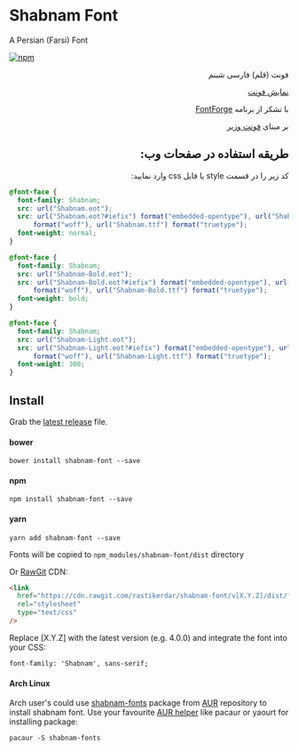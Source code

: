 <h1 id="shabnam-font">Shabnam Font</h1>
<p>A Persian (Farsi) Font</p>

[![npm](https://img.shields.io/npm/v/shabnam-font.svg)](https://www.npmjs.com/package/shabnam-font)

<p dir="rtl">فونت (قلم) فارسی شبنم</p>
<p dir="rtl"><a href="http://rastikerdar.github.io/shabnam-font/">نمایش فونت</a></p>
<p dir="rtl">با تشکر از برنامه <a href="https://fontforge.github.io">FontForge</a></p>
<p dir="rtl">بر مبنای <a href="http://rastikerdar.github.io/vazir-font/" dir="rtl">فونت وزیر</a></p>
<h2 id="-" dir="rtl">طریقه استفاده در صفحات وب:</h2>

<p dir="rtl">
کد زیر را در قسمت style یا فایل css وارد نمایید:
</p>

```css
@font-face {
  font-family: Shabnam;
  src: url("Shabnam.eot");
  src: url("Shabnam.eot?#iefix") format("embedded-opentype"), url("Shabnam.woff")
      format("woff"), url("Shabnam.ttf") format("truetype");
  font-weight: normal;
}

@font-face {
  font-family: Shabnam;
  src: url("Shabnam-Bold.eot");
  src: url("Shabnam-Bold.eot?#iefix") format("embedded-opentype"), url("Shabnam-Bold.woff")
      format("woff"), url("Shabnam-Bold.ttf") format("truetype");
  font-weight: bold;
}

@font-face {
  font-family: Shabnam;
  src: url("Shabnam-Light.eot");
  src: url("Shabnam-Light.eot?#iefix") format("embedded-opentype"), url("Shabnam-Light.woff")
      format("woff"), url("Shabnam-Light.ttf") format("truetype");
  font-weight: 300;
}
```

## Install

Grab the [latest release](https://github.com/rastikerdar/shabnam-font/releases/latest) file.

#### bower

```
bower install shabnam-font --save
```

#### npm

```
npm install shabnam-font --save
```

#### yarn

```
yarn add shabnam-font --save
```

Fonts will be copied to `npm_modules/shabnam-font/dist` directory

Or [RawGit](https://rawgit.com) CDN:

```html
<link
  href="https://cdn.rawgit.com/rastikerdar/shabnam-font/v[X.Y.Z]/dist/font-face.css"
  rel="stylesheet"
  type="text/css"
/>
```

Replace [X.Y.Z] with the latest version (e.g. 4.0.0) and integrate the font into your CSS:

```
font-family: 'Shabnam', sans-serif;
```

#### Arch Linux

Arch user's could use [shabnam-fonts](https://aur.archlinux.org/packages/shabnam-fonts/) package from [AUR](https://aur.archlinux.org/) repository to install shabnam font. Use your favourite [AUR helper](https://wiki.archlinux.org/index.php/AUR_helpers) like pacaur or yaourt for installing package:

```shell
pacaur -S shabnam-fonts
```

